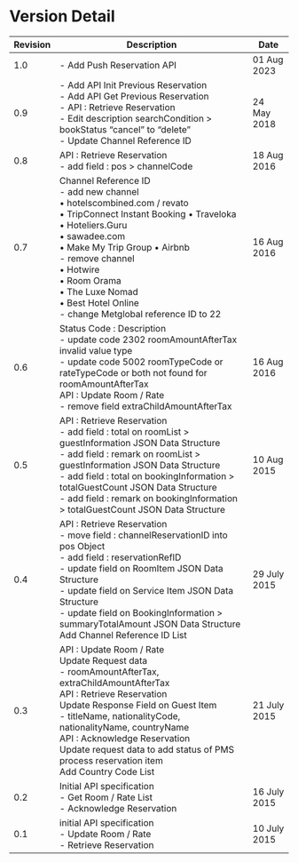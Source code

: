 # Version Detail

| Revision | Description                                                                                                                                                                                                                                                                                                                                                                      | Date         |
|----------|----------------------------------------------------------------------------------------------------------------------------------------------------------------------------------------------------------------------------------------------------------------------------------------------------------------------------------------------------------------------------------|--------------|
| 1.0      | - Add Push Reservation API                                                                                                                                                                                                                                                                                                                                                       | 01 Aug 2023  |
| 0.9      | - Add API Init Previous Reservation<br/>- Add API Get Previous Reservation<br/>- API : Retrieve Reservation<br/>- Edit description searchCondition > bookStatus “cancel” to “delete”<br/>- Update Channel Reference ID<br/>                                                                                                                                                      | 24 May 2018  |
| 0.8      | API : Retrieve Reservation<br/>- add field : pos > channelCode                                                                                                                                                                                                                                                                                                                   | 18 Aug 2016  |
| 0.7      | Channel Reference ID<br/>- add new channel<br/>• hotelscombined.com / revato<br/>• TripConnect Instant Booking • Traveloka<br/>• Hoteliers.Guru<br/>• sawadee.com<br/>• Make My Trip Group • Airbnb<br/>- remove channel<br/>• Hotwire<br/>• Room Orama<br/>• The Luxe Nomad<br/>• Best Hotel Online<br/>- change Metglobal reference ID to 22<br/>                              | 16 Aug 2016  |
| 0.6      | Status Code : Description<br/>- update code 2302 roomAmountAfterTax invalid value type<br/>- update code 5002 roomTypeCode or rateTypeCode or both not found for roomAmountAfterTax<br/>API : Update Room / Rate<br/>- remove field extraChildAmountAfterTax<br/>                                                                                                                | 16 Aug 2016  |
| 0.5      | API : Retrieve Reservation<br/>- add field : total on roomList > guestInformation JSON Data Structure<br/>- add field : remark on roomList > guestInformation JSON Data Structure<br/>- add field : total on bookingInformation > totalGuestCount JSON Data Structure<br/>- add field : remark on bookingInformation > totalGuestCount JSON Data Structure<br/>                  | 10 Aug 2015  |
| 0.4      | API : Retrieve Reservation<br/>- move field : channelReservationID into pos Object<br/>- add field : reservationRefID<br/>- update field on RoomItem JSON Data Structure<br/>- update field on Service Item JSON Data Structure<br/>- update field on BookingInformation > summaryTotalAmount JSON Data Structure<br/>Add Channel Reference ID List<br/>                         | 29 July 2015 |
| 0.3      | API : Update Room / Rate<br/>Update Request data<br/>- roomAmountAfterTax, extraChildAmountAfterTax<br/>API : Retrieve Reservation<br/>Update Response Field on Guest Item<br/>- titleName, nationalityCode, nationalityName, countryName<br/>API : Acknowledge Reservation<br/>Update request data to add status of PMS process reservation item<br/>Add Country Code List<br/> | 21 July 2015 |
| 0.2      | Initial API specification<br/>- Get Room / Rate List<br/>- Acknowledge Reservation<br/>                                                                                                                                                                                                                                                                                          | 16 July 2015 |
| 0.1      | initial API specification<br/>- Update Room / Rate<br/>- Retrieve Reservation                                                                                                                                                                                                                                                                                                    | 10 July 2015 |
